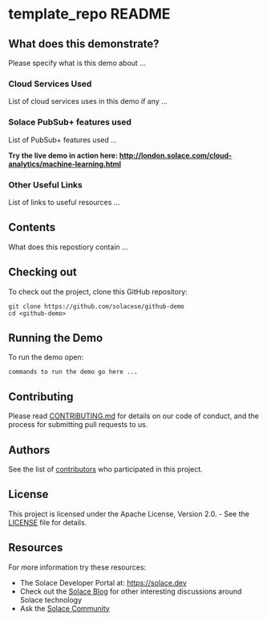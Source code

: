 # template_repo README

## What does this demonstrate?
Please specify what is this demo about ...

### Cloud Services Used
List of cloud services uses in this demo if any ...

  
### Solace PubSub+ features used
List of PubSub+ features used ...

**Try the live demo in action here:
http://london.solace.com/cloud-analytics/machine-learning.html**

### Other Useful Links
List of links to useful resources ...


## Contents

What does this repostiory contain ...


## Checking out

To check out the project, clone this GitHub repository:

```
git clone https://github.com/solacese/github-demo
cd <github-demo>
```

## Running the Demo

To run the demo open:

```
commands to run the demo go here ...
```

## Contributing

Please read [CONTRIBUTING.md](CONTRIBUTING.md) for details on our code of conduct, and the process for submitting pull requests to us.

## Authors

See the list of [contributors](https://github.com/solacese/<github-repo>/graphs/contributors) who participated in this project.

## License

This project is licensed under the Apache License, Version 2.0. - See the [LICENSE](LICENSE) file for details.

## Resources

For more information try these resources:

- The Solace Developer Portal at: https://solace.dev
- Check out the [Solace Blog](https://solace.com/blog) for other interesting discussions around Solace technology
- Ask the [Solace Community](https://solace.community)

